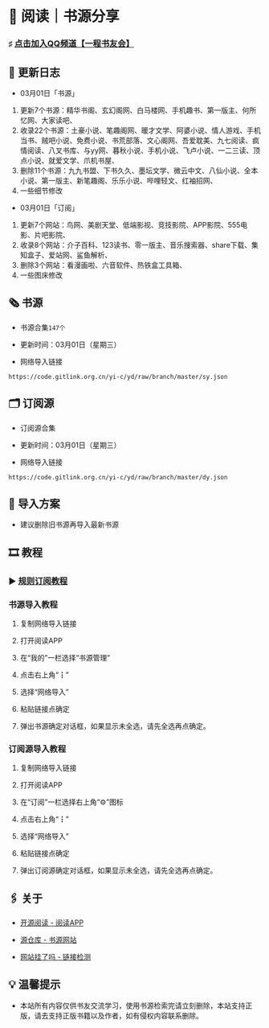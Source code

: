 #  📖 阅读｜书源分享

###  ♯ [点击加入QQ频道【一程书友会】](https://qun.qq.com/qqweb/qunpro/share?_wv=3&_wwv=128&appChannel=share&inviteCode=1W5a7r2&businessType=9&from=246610&biz=ka)

##  📢 更新日志

- 03月01日「书源」
1. 更新7个书源：精华书阁、玄幻阁网、白马楼网、手机趣书、第一版主、何所忆网、大家读吧、
2. 收录22个书源：土豪小说、笔趣阁网、暖才文学、阿婆小说、情人游戏、手机当书、贼吧小说、免费小说、书荒部落、文心阁网、吾爱耽美、九七阅读、疯情阅读、八叉书库、与yy网、暮秋小说、手机小说、飞卢小说、一二三读、顶点小说、就爱文学、爪机书屋、
3. 删除11个书源：九九书盟、下书久久、墨坛文学、微云中文、八仙小说、全本小说、第一版主、新笔趣阁、乐乐小说、哔哩轻文、红袖招网、
4. 一些细节修改

- 03月01日「订阅」
1. 更新7个网站：鸟网、美剧天堂、低端影视、竞技影院、APP影院、555电影、片吧影院、
2. 收录8个网站：介子百科、123读书、零一版主、音乐搜索器、share下载、集知盒子、爱站网、鲨鱼解析、
3. 删除3个网站：看漫画啦、六音软件、热铁盒工具箱、
4. 一些图床修改

##  🗞️ 书源

- 书源合集`147个`

- 更新时间：03月01日（星期三）

- 网络导入链接

```
https://code.gitlink.org.cn/yi-c/yd/raw/branch/master/sy.json
```


##  🗂️ 订阅源

- 订阅源合集

- 更新时间：03月01日（星期三）

- 网络导入链接

```
https://code.gitlink.org.cn/yi-c/yd/raw/branch/master/dy.json
```

##  💠 导入方案

- 建议删除旧书源再导入最新书源

##  🎞️ 教程

###  ▶️ [规则订阅教程](https://b23.tv/PQosCT0)

###  书源导入教程

1. 复制网络导入链接

2. 打开阅读APP

3. 在“我的”一栏选择“书源管理”

4. 点击右上角“┇”

5. 选择“网络导入”

6. 粘贴链接点确定

7. 弹出书源确定对话框，如果显示未全选，请先全选再点确定。

###   订阅源导入教程

1. 复制网络导入链接

2. 打开阅读APP

3. 在“订阅”一栏选择右上角“⚙️”图标

4. 点击右上角“┇”

5. 选择“网络导入”

6. 粘贴链接点确定

7. 弹出订阅源确定对话框，如果显示未全选，请先全选再点确定。

##  🖇️ 关于

- [开源阅读 - 阅读APP](https://www.coolapk.com/apk/io.legado.app.release)

- [源仓库 - 书源网站](http://www.yckceo.com/)

- [网站挂了吗 - 链接检测](https://gualemang.com/)

##  💡 温馨提示

- 本站所有内容仅供书友交流学习，使用书源检索完请立刻删除，本站支持正版，请去支持正版书籍以及作者，如有侵权内容联系删除。